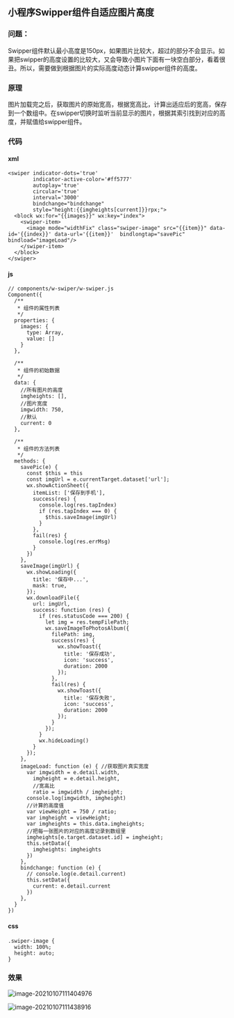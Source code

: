 ## 小程序Swipper组件自适应图片高度

### 问题：

Swipper组件默认最小高度是150px，如果图片比较大，超过的部分不会显示。如果把swipper的高度设置的比较大，又会导致小图片下面有一块空白部分，看着很丑。所以，需要做到根据图片的实际高度动态计算swipper组件的高度。

### 原理

图片加载完之后，获取图片的原始宽高，根据宽高比，计算出适应后的宽高，保存到一个数组中。在swipper切换时监听当前显示的图片，根据其索引找到对应的高度，并赋值给swipper组件。

### 代码

#### xml

```
<swiper indicator-dots='true' 
        indicator-active-color='#ff5777'
        autoplay='true'
        circular='true'
        interval='3000'
        bindchange="bindchange"
        style="height:{{imgheights[current]}}rpx;">
  <block wx:for="{{images}}" wx:key="index">
    <swiper-item>
      <image mode="widthFix" class="swiper-image" src="{{item}}" data-id='{{index}}' data-url='{{item}}'  bindlongtap="savePic" bindload="imageLoad"/>
    </swiper-item>
  </block>
</swiper>
```

#### js

```
// components/w-swiper/w-swiper.js
Component({
  /**
   * 组件的属性列表
   */
  properties: {
    images: {
      type: Array,
      value: []
    }
  },

  /**
   * 组件的初始数据
   */
  data: {
    //所有图片的高度  
    imgheights: [],
    //图片宽度 
    imgwidth: 750,
    //默认  
    current: 0
  },

  /**
   * 组件的方法列表
   */
  methods: {
    savePic(e) {
      const $this = this
      const imgUrl = e.currentTarget.dataset['url'];
      wx.showActionSheet({
        itemList: ['保存到手机'],
        success(res) {
          console.log(res.tapIndex)
          if (res.tapIndex === 0) {
            $this.saveImage(imgUrl)
          }
        },
        fail(res) {
          console.log(res.errMsg)
        }
      })
    },
    saveImage(imgUrl) {
      wx.showLoading({
        title: '保存中...',
        mask: true,
      });
      wx.downloadFile({
        url: imgUrl,
        success: function (res) {
          if (res.statusCode === 200) {
            let img = res.tempFilePath;
            wx.saveImageToPhotosAlbum({
              filePath: img,
              success(res) {
                wx.showToast({
                  title: '保存成功',
                  icon: 'success',
                  duration: 2000
                });
              },
              fail(res) {
                wx.showToast({
                  title: '保存失败',
                  icon: 'success',
                  duration: 2000
                });
              }
            });
          }
          wx.hideLoading()
        }
      });
    },
    imageLoad: function (e) { //获取图片真实宽度  
      var imgwidth = e.detail.width,
        imgheight = e.detail.height,
        //宽高比  
        ratio = imgwidth / imgheight;
      console.log(imgwidth, imgheight)
      //计算的高度值  
      var viewHeight = 750 / ratio;
      var imgheight = viewHeight;
      var imgheights = this.data.imgheights;
      //把每一张图片的对应的高度记录到数组里  
      imgheights[e.target.dataset.id] = imgheight;
      this.setData({
        imgheights: imgheights
      })
    },
    bindchange: function (e) {
      // console.log(e.detail.current)
      this.setData({
        current: e.detail.current
      })
    },
  }
})
```

#### css

```
.swiper-image {
  width: 100%;
  height: auto;
}
```

### 效果

![image-20210107111404976](swipper组件自适应图片高度.assets/image-20210107111404976.png)

![image-20210107111438916](swipper组件自适应图片高度.assets/image-20210107111438916.png)